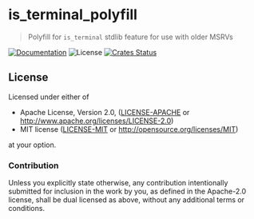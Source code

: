 # is_terminal_polyfill

> Polyfill for `is_terminal` stdlib feature for use with older MSRVs

[![Documentation](https://img.shields.io/badge/docs-master-blue.svg)][Documentation]
![License](https://img.shields.io/crates/l/is_terminal_polyfill.svg)
[![Crates Status](https://img.shields.io/crates/v/is_terminal_polyfill.svg)][Crates.io]

## License

Licensed under either of

* Apache License, Version 2.0, ([LICENSE-APACHE](LICENSE-APACHE) or <http://www.apache.org/licenses/LICENSE-2.0>)
* MIT license ([LICENSE-MIT](LICENSE-MIT) or <http://opensource.org/licenses/MIT>)

at your option.

### Contribution

Unless you explicitly state otherwise, any contribution intentionally
submitted for inclusion in the work by you, as defined in the Apache-2.0
license, shall be dual licensed as above, without any additional terms or
conditions.

[Crates.io]: https://crates.io/crates/is_terminal_polyfill
[Documentation]: https://docs.rs/is_terminal_polyfill
